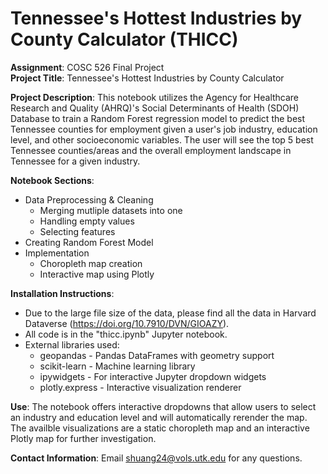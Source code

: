 # Tennessee's Hottest Industries by County Calculator (THICC)

**Assignment**: COSC 526 Final Project\
**Project Title**: Tennessee's Hottest Industries by County Calculator

**Project Description**: This notebook utilizes the Agency for Healthcare Research and Quality (AHRQ)'s Social Determinants of Health (SDOH) Database to train a Random Forest regression model to predict the best Tennessee counties for employment given a user's job industry, education level, and other socioeconomic variables. The user will see the top 5 best Tennessee counties/areas and the overall employment landscape in Tennessee for a given industry.

**Notebook Sections**:
- Data Preprocessing & Cleaning
    - Merging mutliple datasets into one
    - Handling empty values
    - Selecting features
- Creating Random Forest Model
- Implementation
    - Choropleth map creation
    - Interactive map using Plotly 

**Installation Instructions**: 
- Due to the large file size of the data, please find all the data in Harvard Dataverse (https://doi.org/10.7910/DVN/GIOAZY).
- All code is in the "thicc.ipynb" Jupyter notebook.
- External libraries used:
    - geopandas - Pandas DataFrames with geometry support
    - scikit-learn - Machine learning library
    - ipywidgets - For interactive Jupyter dropdown widgets
    - plotly.express - Interactive visualization renderer 


**Use**:
The notebook offers interactive dropdowns that allow users to select an industry and education level and will automatically rerender the map. The availble visualizations are a static choropleth map and an interactive Plotly map for further investigation. 

**Contact Information**:
Email shuang24@vols.utk.edu for any questions.
